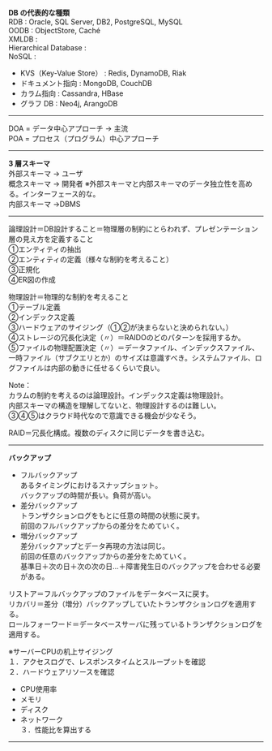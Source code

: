 **DB の代表的な種類**  
RDB : Oracle, SQL Server, DB2, PostgreSQL, MySQL  
OODB : ObjectStore, Caché  
XMLDB :  
Hierarchical Database :  
NoSQL :  
  - KVS（Key-Value Store） : Redis, DynamoDB, Riak  
  - ドキュメント指向 : MongoDB, CouchDB  
  - カラム指向 : Cassandra, HBase  
  - グラフ DB : Neo4j, ArangoDB  

---
DOA = データ中心アプローチ → 主流  
POA = プロセス（プログラム）中心アプローチ  

---
**3 層スキーマ**  
外部スキーマ → ユーザ  
概念スキーマ → 開発者 ※外部スキーマと内部スキーマのデータ独立性を高める。インターフェース的な。  
内部スキーマ →DBMS  

---
論理設計＝DB設計すること＝物理層の制約にとらわれず、プレゼンテーション層の見え方を定義すること  
①エンティティの抽出  
②エンティティの定義（様々な制約を考えること）  
③正規化  
④ER図の作成  
  
物理設計＝物理的な制約を考えること  
①テーブル定義  
②インデックス定義  
③ハードウェアのサイジング（①②が決まらないと決められない。）  
④ストレージの冗長化決定（〃）＝RAIDOのどのパターンを採用するか。  
⑤ファイルの物理配置決定（〃）＝データファイル、インデックスファイル、一時ファイル（サブクエリとか）のサイズは意識すべき。システムファイル、ログファイルは内部の動きに任せるくらいで良い。  
  
Note：  
カラムの制約を考えるのは論理設計。インデックス定義は物理設計。  
内部スキーマの構造を理解してないと、物理設計するのは難しい。  
③④⑤はクラウド時代なので意識できる機会が少なそう。  
  
RAID＝冗長化構成。複数のディスクに同じデータを書き込む。  
  
---
**バックアップ**  
- フルバックアップ  
あるタイミングにおけるスナップショット。  
バックアップの時間が長い。負荷が高い。  
- 差分バックアップ  
トランザクションログをもとに任意の時間の状態に戻す。  
前回のフルバックアップからの差分をためていく。  
- 増分バックアップ  
差分バックアップとデータ再現の方法は同じ。  
前回の任意のバックアップからの差分をためていく。  
基準日＋次の日＋次の次の日...＋障害発生日のバックアップを合わせる必要がある。  
  
リストア＝フルバックアップのファイルをデータベースに戻す。  
リカバリ＝差分（増分）バックアップしていたトランザクションログを適用する。  
ロールフォーワード＝データベースサーバに残っているトランザクションログを適用する。  

※サーバーCPUの机上サイジング  
１．アクセスログで、レスポンスタイムとスループットを確認  
２．ハードウェアリソースを確認  
- CPU使用率  
- メモリ  
- ディスク  
- ネットワーク  
３．性能比を算出する  

---
